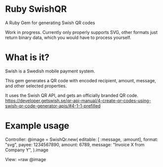 # Ruby SwishQR
A Ruby Gem for generating Swish QR codes

Work in progress. Currently only properly supports SVG, other formats just return binary data, which you would have to process yourself.

# What is it?
Swish is a Swedish mobile payment system.

This gem generates a QR code with encoded recipient, amount, message, and other selected properties.

It uses the Swish QR API, and gets an officially branded QR code.
https://developer.getswish.se/qr-api-manual/4-create-qr-codes-using-swish-qr-code-generator-apis/#4-1-1-prefilled


# Example usage
Controller:
@image = SwishQr.new(
  editable: [ :message, :amount],
  format: "svg",
  payee: 1234567890,
  amount: 6789,
  message: "Invoice X from Company Y",
).image


View:
=raw @image
